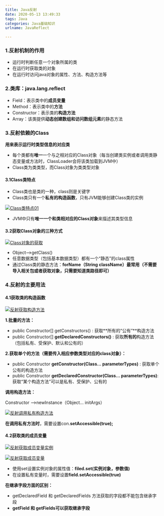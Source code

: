 ```yaml
---
title: Java反射
date: 2020-05-13 13:49:33
tags: Java
categories: Java基础知识
urlname: JavaReflect

---
```


### 1.反射机制的作用

- 运行时判断任意一个对象所属的类
- 在运行时获取类的对象
- 在运行时访问java对象的属性、方法、构造方法等

### 2.类库：java.lang.reflect

- Field：表示类中的**成员变量**
- Method：表示类中的**方法**
- Constructor：表示类的**构造方法**
- Array：该类提供**动态创建数组和访问数组元素**的静态方法

### 3.反射依赖的Class

**用来表示运行时类型信息的对应类**

- 每个类都有**唯一**一个与之相对应的Class对象（每当创建类实例或者调用类静态变量或方法时，ClassLoader会将该类加载到JVM中）
- Class类为类类型，而Class对象为类类型对象

#### 3.1Class类特点

- Class类也是类的一种，class则是关键字
- Class类只有一个**私有的构造函数**，只有JVM能够创建Class类的实例

[![Class类特点01](https://pic.rmb.bdstatic.com/bjh/other/0c51b5d7a87a9fc22099fbe2adf1c35d.png)](http://39.107.124.120/wp-content/uploads/2020/04/Class类特点01.png)

- JVM中只有**唯一一个和类相对应的Class对象**来描述其类型信息

#### 3.2获取Class对象的三种方式

[![Class对象的获取](https://pic.rmb.bdstatic.com/bjh/other/6ea1f8f5d751a9558d49e0da4fdf7a90.png)](http://39.107.124.120/wp-content/uploads/2020/04/Class对象的获取.png)

- Object–>getClass()
- 任意数据类型（包括基本数据类型）都有一个“静态”的class属性
- 通过Class类的静态方法：**forName（String className）最常用（不需要导入相关包或者获取对象，只需要知道类路径即可）**

### 4.反射的主要用法

#### 4.1获取类的构造函数

[![反射获取构造方法](https://pic.rmb.bdstatic.com/bjh/other/374f098c193599cefa9cebcf6520929d.png)](http://39.107.124.120/wp-content/uploads/2020/04/反射获取构造方法.png)

**1.批量的方法：**

- public Constructor[] getConstructors() : 获取**所有的“公有”**构造方法
- public Constructor[] **getDeclaredConstructors()** : 获取**所有的**构造方法（包括私有、受保护、默认和公有的）

**2.获取单个的方法（需要传入相应参数类型对应的class对象）：**

- public Constructor **getConstructor(Class… parameterTypes)** : 获取单个公有的构造方法
- public Constructor **getDeclaredConstructor(Class… parameterTypes)**:获取“某个构造方法”可以是私有、受保护、公有的

**调用构造方法：**

Constructor –>newInstance（Object… initArgs）

[![反射调用私有构造方法](https://pic.rmb.bdstatic.com/bjh/other/def9a9fcf15f48cfe0741f0d4c3851d1.png)](http://39.107.124.120/wp-content/uploads/2020/04/反射调用私有构造方法.png)

**在调用私有方法时**，需要设置con.**setAccessible(true);**

#### 4.2获取类的成员变量

[![反射获取成员变量实例](https://pic.rmb.bdstatic.com/bjh/other/21daacf681eed1d8b08d00459057da49.png)](http://39.107.124.120/wp-content/uploads/2020/04/反射获取成员变量实例.png)

[![反射获取成员变量](https://pic.rmb.bdstatic.com/bjh/other/c119cd927c0acb5be12d9310331e81d9.jpeg)](http://39.107.124.120/wp-content/uploads/2020/04/反射获取成员变量.jpg)

- 使用set设置实例对象的属性值：**filed.set(实例对象，参数值)**
- 在设置私有变量时，需要设置**field.setAccessible(true)**

**在继承字段方面的区别：**

- getDeclaredField 和 getDeclaredFields 方法获取的字段都不能包含继承字段
- **getField 和 getFields可以获取继承字段**

 